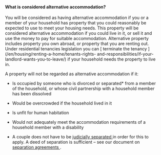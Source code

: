 ####  **What is considered alternative accommodation?**

You will be considered as having alternative accommodation if you or a member
of your household has property that you could reasonably be expected to use to
meet your housing needs. This property will be considered alternative
accommodation if you could live in it, or sell it and use the money to pay for
suitable accommodation. Alternative property includes property you own abroad,
or property that you are renting out. Under residential tenancies legislation
you can [ terminate the tenancy ](/en/housing/renting-a-home/tenants-rights-
and-responsibilities/if-your-landlord-wants-you-to-leave/) if your household
needs the property to live in.

A property will not be regarded as alternative accommodation if it:

  * Is occupied by someone who is divorced or separated* from a member of the household, or whose civil partnership with a household member has been dissolved 
  * Would be overcrowded if the household lived in it 
  * Is unfit for human habitation 
  * Would not adequately meet the accommodation requirements of a household member with a disability 

* A couple does not have to be [ judicially separated ](/en/birth-family-relationships/separation-and-divorce/judicial-separation/) in order for this to apply. A deed of separation is sufficient – see our document on [ separation agreements ](/en/birth-family-relationships/separation-and-divorce/separation-agreement/) . 
